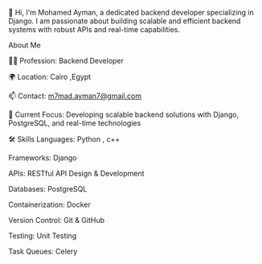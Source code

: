 👋 Hi, I'm Mohamed Ayman, a dedicated backend developer specializing in Django. I am passionate about building scalable and efficient backend systems with robust APIs and real-time capabilities.

About Me

👨‍💻 Profession: Backend Developer

🌍 Location: Cairo ,Egypt

📫 Contact: m7mad.ayman7@gmail.com 

🔧 Current Focus: Developing scalable backend solutions with Django, PostgreSQL, and real-time technologies

🛠️ Skills
Languages: Python , c++ 

Frameworks: Django

APIs: RESTful API Design & Development

Databases: PostgreSQL

Containerization: Docker

Version Control: Git & GitHub

Testing: Unit Testing

Task Queues: Celery
